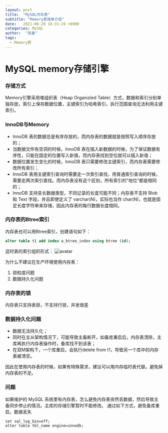 ```yaml
---
layout: post
title:  "MySQL内存表"
subtitle: "Memory表简单介绍"
date:   2021-06-29 16:31:29 +0900
categories: MySQL
author:  "张鑫"
tags:
  - Memory表
---
```


# MySQL memory存储引擎

### 存储方式
Memory引擎采用堆组织表（Heap Organizied Table）方式，数据和索引分别单独存放，索引上保存数据位置，主键索引为哈希索引，执行范围查询无法利用主键索引。
 
### InnoDB与Memory
* InnoDB 表的数据总是有序存放的，而内存表的数据就是按照写入顺序存放的；
* 当数据文件有空洞的时候，InnoDB 表在插入新数据的时候，为了保证数据有序性，只能在固定的位置写入新值，而内存表找到空位就可以插入新值；
* 数据位置发生变化的时候，InnoDB 表只需要修改主键索引，而内存表需要修改所有索引；
* InnoDB 表用主键索引查询时需要走一次索引查找，用普通索引查询的时候，需要走两次索引查找。而内存表没有这个区别，所有索引的“地位”都是相同的；
* InnoDB 支持变长数据类型，不同记录的长度可能不同；内存表不支持 Blob 和 Text 字段，并且即使定义了 varchar(N)，实际也当作 char(N)，也就是固定长度字符串来存储，因此内存表的每行数据长度相同。
 
### 内存表的Btree索引
内存表也可以用Btree索引，创建语句如下：

```sql
alter table t1 add index a_btree_index using btree (id);
```
这时表的索引组织形式：
![avatar](/myblog/img/memory_index.jpg)

为什么不建议在生产环境使用内存表：
1. 锁粒度问题
2. 数据持久化问题

### 内存表的锁
内存表只支持表锁，不支持行锁，并发很差

### 数据持久化问题
* 数据无法持久化；
* 同时在主从架构情况下，可能导致主备断开，如备库重启后，内存表清除，主库再执行内存表操作时，备库找不到该表；
* 在双M架构下，一个库重启，会执行delete from t1，导致另一个库中的内存表被清空。

因此在使用内存表的时候，如果有特殊需求，建议可以用内存临时表代替。避免掉内存表的不足。


### 问题
如果维护的 MySQL 系统里有内存表，怎么避免内存表突然丢数据，然后导致主备同步停止的情况。主库的存储引擎暂时不能修改。
通过如下方式，避免备库重启，数据丢失
```
set sql_log_bin=off;
alter table tbl_name engine=innodb;
```